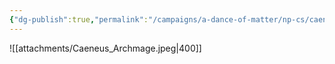 ```yaml
---
{"dg-publish":true,"permalink":"/campaigns/a-dance-of-matter/np-cs/caeneus/"}
---
```


![[attachments/Caeneus_Archmage.jpeg\|400]]